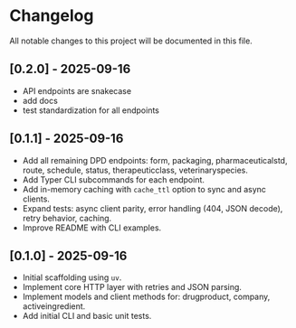 # Changelog

All notable changes to this project will be documented in this file.

## [0.2.0] - 2025-09-16
- API endpoints are snakecase
- add docs 
- test standardization for all endpoints 

## [0.1.1] - 2025-09-16
- Add all remaining DPD endpoints: form, packaging, pharmaceuticalstd, route, schedule, status, therapeuticclass, veterinaryspecies.
- Add Typer CLI subcommands for each endpoint.
- Add in-memory caching with `cache_ttl` option to sync and async clients.
- Expand tests: async client parity, error handling (404, JSON decode), retry behavior, caching.
- Improve README with CLI examples.

## [0.1.0] - 2025-09-16
- Initial scaffolding using `uv`.
- Implement core HTTP layer with retries and JSON parsing.
- Implement models and client methods for: drugproduct, company, activeingredient.
- Add initial CLI and basic unit tests.
